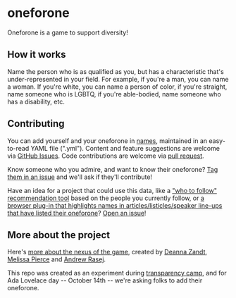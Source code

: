 oneforone
=========
Oneforone is a game to support diversity! 

How it works
---
Name the person who is as qualified as you, but has a characteristic that's under-represented in your field. For example, if you're a man, you can name a woman. If you're white, you can name a person of color, if you're straight, name someone who is LGBTQ, if you're able-bodied, name someone who has a disability, etc. 

Contributing
---
You can add yourself and your oneforone in [names](https://github.com/techladymafia/oneforone/blob/master/names.yml), maintained in an easy-to-read YAML file (".yml"). Content and feature suggestions are welcome via [GitHub Issues](https://github.com/techladymafia/oneforone/issues/new). Code contributions are welcome via [pull request](https://github.com/techladymafia/oneforone/compare).

Know someone who you admire, and want to know their oneforone? [Tag them in an issue](https://github.com/techladymafia/oneforone/issues/new) and we'll ask if they'll contribute!

Have an idea for a project that could use this data, like a ["who to follow" recommendation tool](https://github.com/techladymafia/oneforone/issues/8) based on the people you currently follow, or [a browser plug-in that highlights names in articles/listicles/speaker line-ups that have listed their oneforone](https://github.com/techladymafia/oneforone/issues/9)? [Open an issue](https://github.com/techladymafia/oneforone/issues/new)!


More about the project
---
Here's [more about the nexus of the game](http://www.forbes.com/sites/deannazandt/2012/07/09/a-challenge-to-digital-influencers-join-the-one4one-game/), created by [Deanna Zandt](https://twitter.com/Deanna), [Melissa Pierce](https://twitter.com/melissapierce) and [Andrew Rasej](https://twitter.com/Rasiej).

This repo was created as an experiment during [transparency camp](http://transparencycamp.org/), and for Ada Lovelace day -- October 14th -- we're asking folks to add their oneforone.
